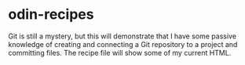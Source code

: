 # odin-recipes
Git is still a mystery, but this will demonstrate that I have some passive knowledge of creating and connecting a Git repository to a project and committing files. The recipe file will show some of my current HTML.
